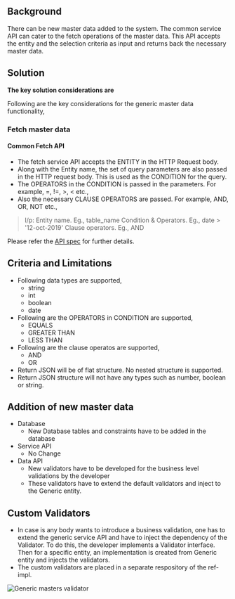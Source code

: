 ﻿
## Background
There can be new master data added to the system. The common service API can cater to the fetch operations of the master data. This API accepts the entity and the selection criteria as input and returns back the necessary master data.

## Solution
**The key solution considerations are**

Following are the key considerations for the generic master data functionality, 

### Fetch master data

#### Common Fetch API
* The fetch service API accepts the ENTITY  in the HTTP Request body.
* Along with the Entity name, the set of query parameters are also passed in the HTTP request body. This is used as the CONDITION for the query.
* The OPERATORS in the CONDITION is passed in the parameters. For example, =, !=, >, < etc.,
* Also the necessary CLAUSE OPERATORS are passed. For example, AND, OR, NOT etc., 

>I/p:
>	Entity name. Eg., table_name
>	Condition & Operators. Eg.,  date > '12-oct-2019'
>	Clause operators. Eg., AND

Please refer the [API spec](Generic-Master-Data-API.md) for further details. 

## Criteria and Limitations

* Following data types are supported, 
	* string
	* int
	* boolean
	* date
* Following are the OPERATORS in CONDITION are supported, 
	* EQUALS
	* GREATER THAN
	* LESS THAN 
* Following are the clause operatos are supported, 
	* AND
	* OR
* Return JSON will be of flat structure. No nested structure is supported.
* Return JSON structure will not have any types such as number, boolean or string.

## Addition of new master data
* Database
	* New Database tables and constraints have to be added in the database
* Service API
	* No Change
* Data API
	* New validators have to be developed for the business level validations by the developer
	* These validators have to extend the default validators and inject to the Generic entity.

## Custom Validators
* In case is any body wants to introduce a business validation, one has to extend the generic service API and have to inject the dependency of the Validator. To do this, the developer implements a Validator interface. Then for a specific entity, an implementation is created from Generic entity and injects the validators. 
* The custom validators are placed in a separate respository of the ref-impl.
	
![Generic masters validator](_images/kernel/GenericMasterValidator.jpg)	